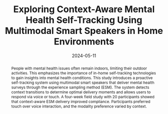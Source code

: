 ---
title: "Exploring Context-Aware Mental Health Self-Tracking Using Multimodal Smart Speakers in Home Environments"
authors: "Jieun Lim, Youngji Koh, Auk Kim, Uichin Lee"
journal: "Proceedings of the CHI Conference on Human Factors in Computing Systems"
type: "Conference"
pages: "1–18"
date: "2024-05-11"
year: "2024"
doi: "10.1145/3613904.3642846"
abstract: |
  People with mental health issues often remain indoors, limiting their outdoor activities. This emphasizes the importance of in-home self-tracking technologies to gain insights into mental health conditions. This study introduces a proactive self-tracking system using multimodal smart speakers that deliver mental health surveys through the experience sampling method (ESM). The system detects context transitions to determine optimal delivery moments and allows users to respond via voice or touch. A four-week field study with 20 participants showed that context-aware ESM delivery improved compliance. Participants preferred touch over voice interaction, and the modality preference varied by context.
paper: "/paper/CHI24Multimodal.pdf"
slide: ""
video: "https://www.youtube.com/watch?v=GqpiW3gaO4s"
tags: ["Top Conference"]
---